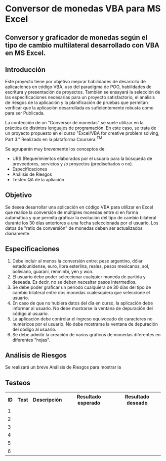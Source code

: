 <h1> Conversor de monedas VBA para MS Excel </h1>

<h2>Conversor y graficador de monedas según el tipo de cambio multilateral desarrollado con VBA en MS Excel.</h2>

<h2>Introducción</h2>

<p>
Este proyecto tiene por objetivo mejorar habilidades de desarrollo de aplicaciones en código VBA, uso del paradigma de POO, habilidades de escritura y presentación de proyectos.
También se ensayará la selección de las especificaciones necesarias para un proyecto satisfactorio, el análisis de riesgos de la aplicación y la planificación de pruebas que permitan verificar que la aplicación desarrollada es suficientemente robusta como para ser Publicada.
  
La confección de un "Conversor de monedas" se suele utilizar en la práctica de distintos lenguajes de programación.
En este caso, se trata de un proyecto propuesto en el curso "Excel/VBA for creative problem solving, Part 3." Realizado en la plataforma Coursera <sup>TM</sup>

Se agruparán muy brevemente los conceptos de:
<ul>
  <li>URS (Requerimientos elaborados por el usuario para la búsqueda de proveedores, servicios y /o proyectos (prediseñados o no).</li>
  <li>Especificaciones</li>
  <li>Análisis de Riesgos</li>
  <li>Testeo QA de la apliación</li>
</ul>
</p>

<h2>Objetivo</h2>

<p>
Se desea desarrollar una aplicación en código VBA para utilizar en Excel que realice la conversión de múltiples monedas entre si en forma automática y que permita graficar la evolución del tipo de cambio bilateral durante los 30 días anteriores a una fecha seleccionada por el usuario.
Los datos de "ratio de conversión" de monedas deben ser actualizados diariamente.
</p>

<h2>Especificaciones</h2>

<ol>
  <li>Debe incluir al menos la conversión entre: peso argentino, dólar estadounidense, euro, libra esterlina, reales, pesos mexicanos, sol, boliviano, guaraní, renminbi, yen y won.</li>
  <li>El usuario debe poder seleccionar cualquier moneda de partida y deseada. Es decir, no se deben necesitar pasos intermedios.</li>
  <li>Se debe poder graficar un período cualquiera de 30 días del tipo de cambio bilateral entre dos monedas cualesquiera que seleccione el usuario.</li>
  <li>En caso de que no hubiera datos del día en curso, la aplicación debe informar al usuario. No debe mostrarse la ventana de depuración del código al usuario.</li>
  <li>La aplicación debe controlar el ingreso equivocado de caracteres no numéricos por el usuario. No debe mostrarse la ventana de depuración del código al usuario.</li>
  <li>Se debe admitir la creación de varios gráficos de monedas diferentes en diferentes "hojas".</li>
</ol>

<h2>Análisis de Riesgos</h2>

<p>Se realizará un breve Análisis de Riesgos para mostrar la </p>


<h2>Testeos</h2>

<table>
  <tr>
    <th>ID</th>
    <th>Test</th>
    <th>Descripción</th>
    <th>Resultado esperado</th>
    <th>Resultado deseado</th>
  </tr>
  <tr>
    <td>1</td>
    <td></td>
    <td></td>
    <td></td>
    <td></td>
  </tr>
  <tr>
    <td>2</td>
    <td></td>
    <td></td>
    <td></td>
    <td></td>
  </tr>
    <tr>
    <td>3</td>
    <td></td>
    <td></td>
    <td></td>
    <td></td>
  </tr>
    <tr>
    <td>4</td>
    <td></td>
    <td></td>
    <td></td>
    <td></td>
  </tr>
    <tr>
    <td>5</td>
    <td></td>
    <td></td>
    <td></td>
    <td></td>
  </tr>
    <tr>
    <td>6</td>
    <td></td>
    <td></td>
    <td></td>
    <td></td>
  </tr>


  
</table>




















